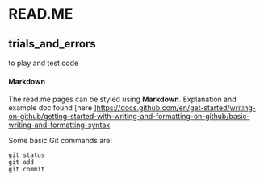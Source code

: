 # READ.ME
## trials_and_errors
to play and test code

#### Markdown
The read.me pages can be styled using **Markdown**. Explanation and example doc found [here ]https://docs.github.com/en/get-started/writing-on-github/getting-started-with-writing-and-formatting-on-github/basic-writing-and-formatting-syntax

Some basic Git commands are:
```
git status
git add
git commit
```
